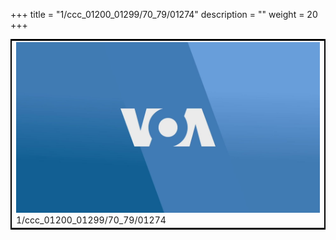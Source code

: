 +++
title = "1/ccc_01200_01299/70_79/01274"
description = ""
weight = 20
+++

<table style="border:2px solid black;max-width:800px;max-height:800px;" 
><tr><td>
<img class="center-fit-jpg"
src="/jpg_/aaa_20190430_NxaOmWaI8sI_01273.jpg">
1/ccc_01200_01299/70_79/01274
</img></td></tr></table>
